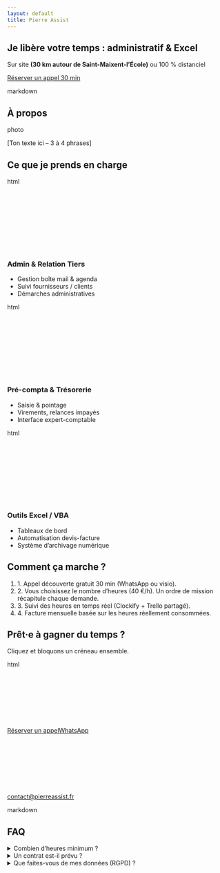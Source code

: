 ```yaml
---
layout: default
title: Pierre Assist
---
```


<section id="intro" class="py-24 bg-hero-gradient text-center">
  <h1 class="text-4xl sm:text-5xl font-extrabold mb-4">
    Je libère votre temps : <span class="text-gray-200">administratif &amp; Excel</span>
  </h1>
  <p class="mb-8 text-lg">
    Sur site <strong>(30 km autour de Saint-Maixent-l’École)</strong> ou 100 % distanciel
  </p>
  <a href="#cta" class="px-8 py-3 bg-gray-100 text-slate-900 font-semibold rounded-full shadow hover:bg-white">
    Réserver un appel 30 min
  </a>
</section>

markdown<br><section id="about" class="py-20 container mx-auto px-4 max-w-3xl text-center" data-aos="fade-up"><h2 class="text-3xl font-bold mb-6">À propos</h2><div class="mx-auto mb-6 w-32 h-32 rounded-full bg-slate-800 flex items-center justify-center text-gray-500">photo</div><p class="text-gray-300">[Ton texte ici&nbsp;– 3&nbsp;à&nbsp;4 phrases]</p></section>

<section id="services" class="py-20 container mx-auto px-4">
  <h2 class="text-3xl font-bold text-center mb-12">Ce que je prends en charge</h2>

  <div class="grid md:grid-cols-3 gap-6">
    <!-- carte -->
    <div class="bg-slate-800 rounded-lg p-6">
      html<br><svg class="h-6 w-6 text-indigo-400 mb-2" fill="none" stroke="currentColor" stroke-width="2"><use href="https://unpkg.com/lucide-static@latest/icons/inbox.svg#icon"/></svg>
      <h3 class="text-xl font-semibold mb-2">Admin &amp; Relation Tiers</h3>
      <ul class="list-disc list-inside text-gray-300">
        <li>Gestion boîte mail &amp; agenda</li>
        <li>Suivi fournisseurs / clients</li>
        <li>Démarches administratives</li>
      </ul>
    </div>
    <div class="bg-slate-800 rounded-lg p-6">
      html<br><svg class="h-6 w-6 text-indigo-400 mb-2" fill="none" stroke="currentColor" stroke-width="2"><use href="https://unpkg.com/lucide-static@latest/icons/layers.svg#icon"/></svg>
      <h3 class="text-xl font-semibold mb-2">Pré-compta &amp; Trésorerie</h3>
      <ul class="list-disc list-inside text-gray-300">
        <li>Saisie &amp; pointage</li>
        <li>Virements, relances impayés</li>
        <li>Interface expert-comptable</li>
      </ul>
    </div>
    <div class="bg-slate-800 rounded-lg p-6">
      html<br><svg class="h-6 w-6 text-indigo-400 mb-2" fill="none" stroke="currentColor" stroke-width="2"><use href="https://unpkg.com/lucide-static@latest/icons/file-spreadsheet.svg#icon"/></svg>
      <h3 class="text-xl font-semibold mb-2">Outils Excel / VBA</h3>
      <ul class="list-disc list-inside text-gray-300">
        <li>Tableaux de bord</li>
        <li>Automatisation devis-facture</li>
        <li>Système d’archivage numérique</li>
      </ul>
    </div>
  </div>
</section>

<section id="process" class="py-16 bg-slate-800">
  <div class="container mx-auto px-4">
    <h2 class="text-3xl font-bold mb-8 text-center">Comment ça marche ?</h2>
    <ol class="space-y-4 max-w-3xl mx-auto">
      <li><span class="font-semibold text-indigo-400">1.</span> Appel découverte gratuit 30 min (WhatsApp ou visio).</li>
      <li><span class="font-semibold text-indigo-400">2.</span> Vous choisissez le nombre d’heures (40 €/h). Un ordre de mission récapitule chaque demande.</li>
      <li><span class="font-semibold text-indigo-400">3.</span> Suivi des heures en temps réel (Clockify + Trello partagé).</li>
      <li><span class="font-semibold text-indigo-400">4.</span> Facture mensuelle basée sur les heures réellement consommées.</li>
    </ol>
  </div>
</section>

<section id="cta" class="py-20 text-center">
  <h2 class="text-3xl font-bold mb-4">Prêt·e à gagner du temps&nbsp;?</h2>
  <p class="mb-6">Cliquez et bloquons un créneau ensemble.</p>
  html<br><a href="https://calendly.com/ton-lien/decouverte" class="btn-primary">Réserver un appel</a><a href="https://wa.me/33600000000" class="btn-outline ml-4">WhatsApp</a><a href="mailto:contact@pierreassist.fr" class="ml-4 inline-flex items-center gap-1 text-gray-300 hover:text-white"><svg class="h-5 w-5" fill="none" stroke="currentColor" stroke-width="2"><use href="https://unpkg.com/lucide-static@latest/icons/mail.svg#icon"/></svg>contact@pierreassist.fr</a><a href="https://www.linkedin.com/in/tonprofil" class="ml-4 hover:text-white"><svg class="h-5 w-5" fill="currentColor"><use href="https://unpkg.com/lucide-static@latest/icons/linkedin.svg#icon"/></svg></a>
</section>

markdown<br><section id="faq" class="py-16 bg-slate-800" data-aos="fade-up"><div class="container mx-auto px-4 max-w-3xl"><h2 class="text-2xl font-bold mb-6 text-center">FAQ</h2><details class="mb-4"><summary class="cursor-pointer font-semibold">Combien d’heures minimum&nbsp;?</summary><p class="mt-2 text-gray-300">Je facture à l’heure. Aucune quantité minimale&nbsp;; vous ne payez que le temps réellement consommé.</p></details><details class="mb-4"><summary class="cursor-pointer font-semibold">Un contrat est-il prévu&nbsp;?</summary><p class="mt-2 text-gray-300">Oui : une lettre de mission-cadre + un ordre de mission par demande. Pas de surprise tarifaire.</p></details><details><summary class="cursor-pointer font-semibold">Que faites-vous de mes données (RGPD)&nbsp;?</summary><p class="mt-2 text-gray-300">Accès chiffré via Bitwarden, stockage OneDrive UE, destruction à la fin de mission. Voir CGV § 6.</p></details></div></section>
